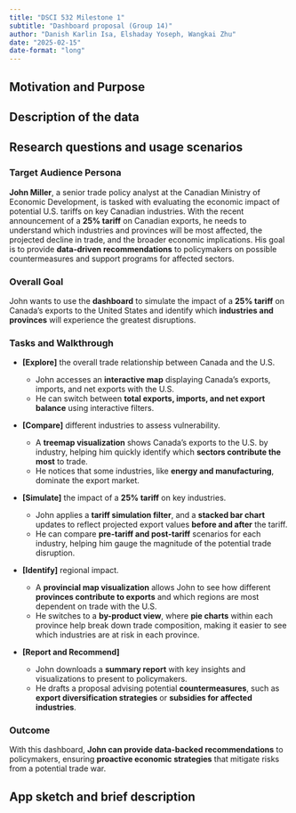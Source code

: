 ```yaml
---
title: "DSCI 532 Milestone 1"
subtitle: "Dashboard proposal (Group 14)"
author: "Danish Karlin Isa, Elshaday Yoseph, Wangkai Zhu"
date: "2025-02-15"
date-format: "long"
---
```


## Motivation and Purpose

## Description of the data

## Research questions and usage scenarios

### Target Audience Persona
**John Miller**, a senior trade policy analyst at the Canadian Ministry of Economic Development, is tasked with evaluating the economic impact of potential U.S. tariffs on key Canadian industries. With the recent announcement of a **25% tariff** on Canadian exports, he needs to understand which industries and provinces will be most affected, the projected decline in trade, and the broader economic implications. His goal is to provide **data-driven recommendations** to policymakers on possible countermeasures and support programs for affected sectors.

### Overall Goal
John wants to use the **dashboard** to simulate the impact of a **25% tariff** on Canada’s exports to the United States and identify which **industries and provinces** will experience the greatest disruptions.

### Tasks and Walkthrough

- **[Explore]** the overall trade relationship between Canada and the U.S.
  - John accesses an **interactive map** displaying Canada’s exports, imports, and net exports with the U.S.
  - He can switch between **total exports, imports, and net export balance** using interactive filters.

- **[Compare]** different industries to assess vulnerability.
  - A **treemap visualization** shows Canada’s exports to the U.S. by industry, helping him quickly identify which **sectors contribute the most** to trade.
  - He notices that some industries, like **energy and manufacturing**, dominate the export market.

- **[Simulate]** the impact of a **25% tariff** on key industries.
  - John applies a **tariff simulation filter**, and a **stacked bar chart** updates to reflect projected export values **before and after** the tariff.
  - He can compare **pre-tariff and post-tariff** scenarios for each industry, helping him gauge the magnitude of the potential trade disruption.

- **[Identify]** regional impact.
  - A **provincial map visualization** allows John to see how different **provinces contribute to exports** and which regions are most dependent on trade with the U.S.
  - He switches to a **by-product view**, where **pie charts** within each province help break down trade composition, making it easier to see which industries are at risk in each province.

- **[Report and Recommend]**
  - John downloads a **summary report** with key insights and visualizations to present to policymakers.
  - He drafts a proposal advising potential **countermeasures**, such as **export diversification strategies** or **subsidies for affected industries**.

### Outcome
With this dashboard, **John can provide data-backed recommendations** to policymakers, ensuring **proactive economic strategies** that mitigate risks from a potential trade war.

## App sketch and brief description
